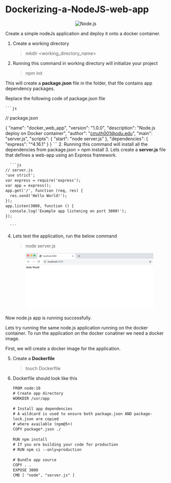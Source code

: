 # Dockerizing-a-NodeJS-web-app
<p align="center">
    <img
      alt="Node.js"
      src="https://nodejs.org/static/images/logo-light.svg"
      width="400"
    />
</p>

Create a simple nodeJs application and deploy it onto a docker container.
1. Create a working directory
    > mkdir <working_directory_name>
  
2. Running this command in working directory will initialize your project
    > npm init
  
This will create a **package.json** file in the folder, that file contains app dependency packages.

Replace the following code of package.json file 

    ```js
  // package.json

  {
    "name": "docker_web_app",
    "version": "1.0.0",
    "description": "Node.js deploy on Docker container",
    "author": "cmuth001@odu.edu",
    "main": "server.js",
    "scripts": {
      "start": "node server.js"
    },
    "dependencies": {
      "express": "^4.16.1"
    }
  }
    ```
  2. Running this command will install all the dependencies from package.json 
        > npm install
  3. Lets create a **server.js** file that defines a web-app using an Express framework.
  
      ```js
    // server.js
    'use strict';
    var express = require('express');
    var app = express();
    app.get('/', function (req, res) {
      res.send('Hello World!');
    });
    app.listen(3000, function () {
      console.log('Example app listening on port 3000!');
    });

      ```
  4. Lets test the application, run the below command
  
        > node server.js
  
      <p align="center">
        <img
          alt="Node.js"
          src="image1.png"
          width="400"
        />
      </p>
      
   Now node.js app is running successfully.
   
   Lets try running the same node.js application running on the docker container. To run the application on the docker conatiner we need a docker image. 
   
   First, we will create a docker image for the application.
   
 5. Create a **Dockerfile**
    > touch Dockerfile
 6. Dockerfile should look like this
    ```
    FROM node:10
    # Create app directory
    WORKDIR /usr/app

    # Install app dependencies
    # A wildcard is used to ensure both package.json AND package-lock.json are copied
    # where available (npm@5+)
    COPY package*.json ./

    RUN npm install
    # If you are building your code for production
    # RUN npm ci --only=production

    # Bundle app source
    COPY . .
    EXPOSE 3000
    CMD [ "node", "server.js" ]
            
    ```
